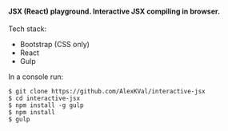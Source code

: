 #### JSX (React) playground. Interactive JSX compiling in browser.

Tech stack:
- Bootstrap (CSS only)
- React
- Gulp

In a console run:

    $ git clone https://github.com/AlexKVal/interactive-jsx
    $ cd interactive-jsx
    $ npm install -g gulp
    $ npm install
    $ gulp
